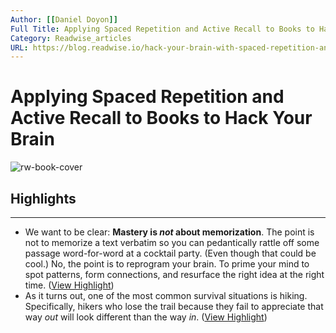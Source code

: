 ```yaml
---
Author: [[Daniel Doyon]]
Full Title: Applying Spaced Repetition and Active Recall to Books to Hack Your Brain
Category: Readwise_articles
URL: https://blog.readwise.io/hack-your-brain-with-spaced-repetition-and-active-recall/
---
```

# Applying Spaced Repetition and Active Recall to Books to Hack Your Brain

![rw-book-cover](https://blog.readwise.io/favicon.png)

## Highlights
---
- We want to be clear: **Mastery is *not* about memorization**.
  The point is not to memorize a text verbatim so you can pedantically rattle off some passage word-for-word at a cocktail party. (Even though that could be cool.)
  No, the point is to reprogram your brain. To prime your mind to spot patterns, form connections, and resurface the right idea at the right time. ([View Highlight](https://read.readwise.io/read/01h3j15njca7w7sfhq0q5rex5t))
- As it turns out, one of the most common survival situations is hiking. Specifically, hikers who lose the trail because they fail to appreciate that way *out* will look different than the way *in*. ([View Highlight](https://read.readwise.io/read/01h3j15z6pqgr9eyv089xmvmm7))
